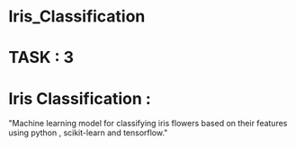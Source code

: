 # Iris_Classification

# TASK : 3

# Iris Classification :

"Machine learning model for classifying iris flowers based on their features using python , scikit-learn and tensorflow."
